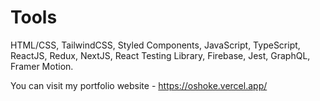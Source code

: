 
# Tools

HTML/CSS, TailwindCSS,  Styled Components, JavaScript, TypeScript, ReactJS, Redux, NextJS, React Testing Library, Firebase, Jest, GraphQL, Framer Motion.


You can visit my portfolio website - https://oshoke.vercel.app/





